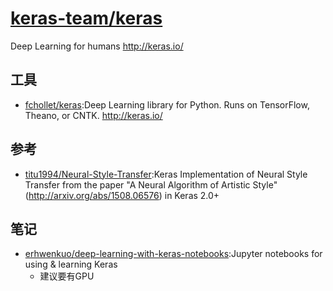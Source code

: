 # [keras-team/keras](https://github.com/keras-team/keras)

Deep Learning for humans http://keras.io/


## 工具

* [fchollet/keras](https://github.com/fchollet/keras):Deep Learning library for Python. Runs on TensorFlow, Theano, or CNTK. http://keras.io/

## 参考

* [titu1994/Neural-Style-Transfer](https://github.com/titu1994/Neural-Style-Transfer):Keras Implementation of Neural Style Transfer from the paper "A Neural Algorithm of Artistic Style" (http://arxiv.org/abs/1508.06576) in Keras 2.0+

## 笔记

* [erhwenkuo/deep-learning-with-keras-notebooks](https://github.com/erhwenkuo/deep-learning-with-keras-notebooks):Jupyter notebooks for using & learning Keras
    - 建议要有GPU
